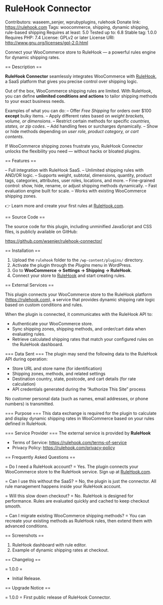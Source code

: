 # RuleHook Connector 
Contributors: waseem_senjer, wprubyplugins, rulehook
Donate link: https://rulehook.com
Tags: woocommerce, shipping, dynamic shipping, rule-based shipping
Requires at least: 5.0
Tested up to: 6.8
Stable tag: 1.0.0
Requires PHP: 7.4
License: GPLv2 or later
License URI: http://www.gnu.org/licenses/gpl-2.0.html

Connect your WooCommerce store to RuleHook — a powerful rules engine for dynamic shipping rates.

== Description ==

**RuleHook Connector** seamlessly integrates WooCommerce with [RuleHook](https://rulehook.com), a SaaS platform that gives you precise control over shipping logic.

Out of the box, WooCommerce shipping rules are limited. With RuleHook, you can define **unlimited conditions and actions** to tailor shipping methods to your exact business needs.

Examples of what you can do:
– Offer *Free Shipping* for orders over $100 **except** bulky items.
– Apply different rates based on *weight brackets, volume, or dimensions*.
– Restrict certain methods for specific *countries, states, or zip codes*.
– Add handling fees or surcharges dynamically.
– Show or hide methods depending on *user role, product category, or cart contents*.

If WooCommerce shipping zones frustrate you, RuleHook Connector unlocks the flexibility you need — without hacks or bloated plugins.

== Features ==

– Full integration with RuleHook SaaS.
– Unlimited shipping rules with AND/OR logic.
– Supports weight, subtotal, dimensions, quantity, product tags, categories, attributes, user roles, locations, and more.
– Fine-grained control: show, hide, rename, or adjust shipping methods dynamically.
– Fast evaluation engine built for scale.
– Works with existing WooCommerce shipping zones.

👉 Learn more and create your first rules at [RuleHook.com](https://rulehook.com).

== Source Code ==

The source code for this plugin, including unminified JavaScript and CSS files, is publicly available on GitHub:

https://github.com/wsenjer/rulehook-connector/

== Installation ==

1. Upload the `rulehook` folder to the `/wp-content/plugins/` directory.
2. Activate the plugin through the *Plugins* menu in WordPress.
3. Go to **WooCommerce → Settings → Shipping → RuleHook**.
5. Connect your store to [RuleHook](https://rulehook.com) and start creating rules.

== External Services ==

This plugin connects your WooCommerce store to the RuleHook platform (https://rulehook.com), a service that provides dynamic shipping rate logic based on custom conditions and rules.

When the plugin is connected, it communicates with the RuleHook API to:
- Authenticate your WooCommerce store.
- Sync shipping zones, shipping methods, and order/cart data when evaluating rules.
- Retrieve calculated shipping rates that match your configured rules on the RuleHook dashboard.

=== Data Sent ===
The plugin may send the following data to the RuleHook API during operation:
- Store URL and store name (for identification)
- Shipping zones, methods, and related settings
- Destination country, state, postcode, and cart details (for rate calculation)
- API credentials generated during the “Authorize This Site” process

No customer personal data (such as names, email addresses, or phone numbers) is transmitted.

=== Purpose ===
This data exchange is required for the plugin to calculate and display dynamic shipping rates in WooCommerce based on your rules defined in RuleHook.

=== Service Provider ===
The external service is provided by **RuleHook**

- Terms of Service: https://rulehook.com/terms-of-service
- Privacy Policy: https://rulehook.com/privacy-policy

== Frequently Asked Questions ==

= Do I need a RuleHook account? =
Yes. The plugin connects your WooCommerce store to the RuleHook service. Sign up at [RuleHook.com](https://rulehook.com).

= Can I use this without the SaaS? =
No, the plugin is just the connector. All rule management happens inside your RuleHook account.

= Will this slow down checkout? =
No. RuleHook is designed for performance. Rules are evaluated quickly and cached to keep checkout smooth.

= Can I migrate existing WooCommerce shipping methods? =
You can recreate your existing methods as RuleHook rules, then extend them with advanced conditions.

== Screenshots ==

1. RuleHook dashboard with rule editor.
2. Example of dynamic shipping rates at checkout.

== Changelog ==

= 1.0.0 =
* Initial Release.


== Upgrade Notice ==

= 1.0.0 =
First public release of RuleHook Connector.
